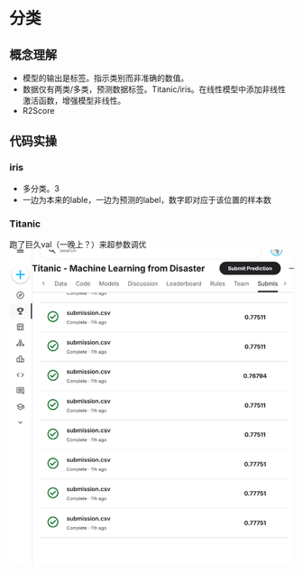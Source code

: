 # 分类

## 概念理解

* 模型的输出是标签。指示类别而非准确的数值。
* 数据仅有两类/多类，预测数据标签。Titanic/iris。在线性模型中添加非线性激活函数，增强模型非线性。
* R2Score

## 代码实操

### iris

* 多分类。3
* 一边为本来的lable，一边为预测的label，数字即对应于该位置的样本数

### Titanic

跑了巨久val（一晚上？）来超参数调优
![1](./屏幕截图%202025-10-19%20233601.png)
